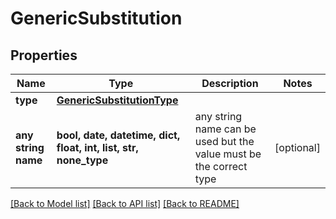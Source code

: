 # GenericSubstitution


## Properties
Name | Type | Description | Notes
------------ | ------------- | ------------- | -------------
**type** | [**GenericSubstitutionType**](GenericSubstitutionType.md) |  | 
**any string name** | **bool, date, datetime, dict, float, int, list, str, none_type** | any string name can be used but the value must be the correct type | [optional]

[[Back to Model list]](../README.md#documentation-for-models) [[Back to API list]](../README.md#documentation-for-api-endpoints) [[Back to README]](../README.md)



